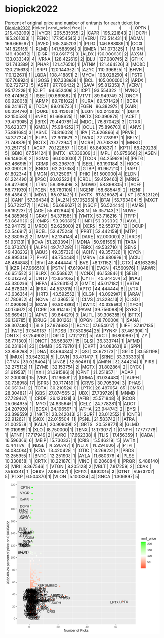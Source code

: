 # biopick2022
Percent of original price and number of entrants for each ticket for [Biopick2022](https://twitter.com/hashtag/Biopick2022)
|ticker | nrml_price| freq|
|:------|----------:|----:|
|OPTN   | 215.432099|    2|
|VYGR   | 205.535055|    2|
|CAPR   | 195.221843|    2|
|DCPH   | 185.261003|    1|
|FENC   | 177.954545|    2|
|VERU   | 173.514431|    1|
|ADMA   | 166.666667|    1|
|AVEO   | 165.245203|    1|
|PLRX   | 146.888889|    1|
|CCXI   | 141.829165|    1|
|RLMD   | 141.588986|    3|
|BMEA   | 141.073825|    1|
|MIRM   | 140.438872|    1|
|EIGR   | 139.691715|    3|
|ALDX   | 136.000000|    2|
|AXSM   | 133.033349|    4|
|VRNA   | 128.422619|    2|
|BLU    | 127.080745|    2|
|GTHX   | 121.743389|    2|
|PHAR   | 121.476510|    1|
|ATNM   | 121.464226|    3|
|MODD   | 120.215633|    1|
|SRPT   | 120.144362|    1|
|AZYO   | 110.396825|    1|
|BHVN   | 110.122631|    1|
|LQDA   | 108.418891|    2|
|MYOV   | 108.028260|    4|
|FSTX   | 107.768924|    8|
|GOSS   | 107.338638|    1|
|BCLI   | 105.000000|    2|
|ARDX   | 102.727273|    5|
|ASRT   |  97.706422|    2|
|SAVA   |  95.812353|    7|
|VERV   |  95.172229|    1|
|CLPT   |  94.652406|    3|
|ICPT   |  93.554322|    1|
|NVNO   |  93.474962|    1|
|ISEE   |  90.669862|    1|
|VTVT   |  89.949749|    3|
|ONCY   |  89.928058|    1|
|ARMP   |  89.781022|    1|
|KURA   |  89.571429|    1|
|BCRX   |  89.241877|    6|
|TCDA   |  89.016736|    1|
|FGEN   |  86.382979|    1|
|XAIR   |  86.334746|    8|
|QURE   |  83.413689|    1|
|LEGN   |  83.243935|    1|
|DBTX   |  82.150538|    1|
|SNPX   |  81.668625|    1|
|NKTX   |  80.390879|    1|
|ACET   |  79.473985|    2|
|IBRX   |  79.440789|    4|
|MDGL   |  76.870428|    3|
|CTXR   |  76.623377|    1|
|GMDA   |  75.984252|    7|
|OCUL   |  75.896700|    8|
|ANVS   |  75.881684|    3|
|ASND   |  74.816028|    1|
|IPA    |  74.626866|    4|
|PRVB   |  74.377224|    2|
|FUSN   |  72.901679|    2|
|DVAX   |  72.778962|    1|
|BFLY   |  71.748879|    1|
|BCTX   |  70.772947|    3|
|MCRB   |  70.708283|    1|
|MNKD   |  70.251716|    1|
|ACXP   |  70.122657|    1|
|CSII   |  68.849837|    1|
|KPTI   |  68.429238|    5|
|GBIO   |  67.514124|    1|
|IMTX   |  67.336309|    2|
|IMPL   |  66.975666|    2|
|AGEN   |  66.149068|    2|
|SGMO   |  66.000000|    7|
|TCON   |  64.259928|    6|
|PRTG   |  63.466915|    7|
|CRMD   |  63.296703|    1|
|SEEL   |  63.190184|    3|
|HOOK   |  63.090129|    2|
|BNGO   |  62.207358|    1|
|GTBP   |  61.967213|    1|
|RAPT   |  61.802344|    1|
|IMGN   |  61.725067|    1|
|PHIO   |  61.500000|    4|
|ELDN   |  61.224490|    3|
|IPSC   |  60.025221|    1|
|CRDL   |  59.459460|    2|
|MRNS   |  59.427609|    1|
|LTRN   |  59.398496|    3|
|MDWD   |  58.898305|    1|
|ACER   |  58.771930|    1|
|PGEN   |  58.760108|    1|
|NGENF  |  58.685446|    2|
|HZNP   |  58.435412|    1|
|MDVL   |  58.071429|    1|
|VKTX   |  57.826087|    4|
|IKT    |  57.823129|    2|
|CANF   |  57.364341|    2|
|ALZN   |  57.105263|    1|
|BTAI   |  56.763404|    5|
|MXCT   |  56.722277|    1|
|ACHL   |  56.686627|    2|
|NSCIF  |  56.524444|    1|
|AMRS   |  56.192237|    2|
|AGE    |  55.412844|    1|
|ASLN   |  55.357143|    2|
|NUWE   |  54.385965|    1|
|GRAY   |  54.371585|    1|
|YMTX   |  53.716216|    1|
|TFFP   |  53.664036|    2|
|CMPS   |  53.393665|    1|
|INFI   |  53.333333|    7|
|AVXL   |  52.941176|    2|
|MREO   |  52.625000|   21|
|XERS   |  52.559727|   12|
|OCUP   |  52.546917|    3|
|BCEL   |  52.475248|    1|
|PPBT   |  52.442159|    1|
|MTP    |  52.380952|    2|
|IMMP   |  52.134146|    4|
|DARE   |  52.000000|    2|
|ARDS   |  51.931331|    1|
|IOVA   |  51.283394|    1|
|MDNA   |  50.981595|   11|
|TARA   |  50.370370|    1|
|ALPN   |  49.747292|    1|
|FBRX   |  49.532710|    1|
|SENS   |  49.438202|    1|
|ABUS   |  49.357326|    8|
|ACHV   |  49.357326|    1|
|CYCN   |  48.895349|    7|
|PHAT   |  48.754448|    1|
|MRNA   |  48.680999|    1|
|ACIU   |  48.484848|    1|
|BIVI   |  48.444444|    1|
|BVS    |  48.171152|    1|
|LCTX   |  48.163265|    1|
|KZR    |  47.966510|    1|
|PSTV   |  47.619048|    1|
|EVGN   |  47.560976|    1|
|ARWR   |  46.651582|    3|
|BLRX   |  46.568627|    1|
|VCNX   |  46.153846|    1|
|SELB   |  46.012270|    2|
|CNTX   |  45.864662|    1|
|CYTH   |  45.844504|    2|
|INAB   |  45.330296|    1|
|HEPA   |  45.263158|    2|
|GMTX   |  45.017182|    1|
|VSTM   |  44.878049|    4|
|IFRX   |  44.537815|    1|
|APTO   |  44.444444|    8|
|LVTX   |  43.636364|    4|
|HRTX   |  43.592552|    1|
|CLGN   |  43.092907|    1|
|ARAV   |  41.780822|    4|
|NCNA   |  41.386555|    1|
|CLVS   |  41.328413|    2|
|CLSD   |  41.090909|    2|
|BCAB   |  40.804893|    1|
|SWTX   |  40.335592|    1|
|XFOR   |  40.174672|    3|
|TCRR   |  39.914163|    1|
|PAVM   |  39.756098|    9|
|SYBX   |  39.669421|    2|
|APVO   |  39.644219|    3|
|AUTL   |  39.306358|    9|
|BTTX   |  39.139785|    1|
|DRUG   |  38.801262|    1|
|OPGN   |  38.700000|    1|
|SANA   |  38.307493|    1|
|SLS    |  37.974683|    1|
|BCYC   |  37.654017|    1|
|LIFE   |  37.617135|    2|
|FATE   |  37.549137|    1|
|PDSB   |  37.530864|   25|
|PYNKF  |  37.461300|    1|
|ONTX   |  37.254902|    1|
|ORTX   |  37.121212|    5|
|ARCT   |  36.800867|    1|
|ZY     |  36.771300|    1|
|ONCT   |  36.563877|   15|
|GLSI   |  36.333744|    1|
|AFMD   |  36.231884|   23|
|CMMB   |  35.797101|    1|
|CKPT   |  34.083601|    9|
|SPPI   |  33.858268|    2|
|DNA    |  33.694344|    2|
|QSI    |  33.672173|    1|
|GRTX   |  33.551198|    1|
|IMUX   |  33.542320|    5|
|LGVN   |  33.471417|    1|
|SRNE   |  33.333333|    1|
|CTMX   |  33.025404|    1|
|JNCE   |  32.694611|    1|
|AMRN   |  32.344214|    1|
|PIRS   |  32.275132|   11|
|ZYME   |  32.153754|    2|
|MGTX   |  31.802864|    2|
|CYCC   |  31.619537|   11|
|XXII   |  31.391586|    3|
|OPNT   |  31.251857|    1|
|ADAP   |  31.200000|   15|
|VBIV   |  31.196581|    2|
|DRMA   |  31.034483|    1|
|AUPH   |  30.738958|   17|
|SPRB   |  30.717489|    1|
|CRVS   |  30.705394|    3|
|PHAS   |  30.651341|    2|
|TGTX   |  30.210526|    9|
|LPTX   |  28.487654|   65|
|CMRX   |  28.304821|    4|
|GBS    |  27.874565|    2|
|UBX    |  27.739726|    1|
|MNMD   |  27.729467|    1|
|CRDF   |  26.123128|    3|
|AFIB   |  25.571848|    3|
|RCOR   |  25.064935|    1|
|MYO    |  24.835646|    1|
|CELZ   |  24.778281|    1|
|ADCT   |  24.207920|    1|
|BDSX   |  24.196597|    1|
|ATHA   |  23.944743|    2|
|BYSI   |  23.399559|    2|
|NKTR   |  23.242043|    3|
|SURF   |  23.012552|    1|
|CNTB   |  22.912621|    1|
|SIOX   |  22.015504|   11|
|PSNL   |  21.583742|    1|
|ATRA   |  21.002538|    1|
|KALA   |  20.909091|    2|
|GRTS   |  20.528771|    8|
|GLMD   |  19.010989|    1|
|XLO    |  18.750000|    1|
|TENX   |  18.173077|    1|
|ONPH   |  17.777778|    1|
|ATNF   |  17.717949|    2|
|AVRO   |  17.662338|    1|
|TLIS   |  17.456359|    1|
|CABA   |  16.596306|    6|
|MEIP   |  15.730337|    1|
|CRIS   |  15.546219|   15|
|AVTX   |  15.441176|    1|
|NBSE   |  14.590747|    1|
|NLTX   |  14.294606|    3|
|PTPI   |  14.084084|    1|
|KZIA   |  13.420428|    1|
|OTIC   |  13.269231|    2|
|PRDS   |  13.255955|    1|
|BNTC   |  12.251908|    1|
|AYLA   |  11.680376|    4|
|PLSE   |  10.330858|    1|
|CRTX   |  10.221870|    1|
|VINC   |  10.206084|    1|
|PRQR   |   9.488140|    3|
|VIRI   |   8.367546|    1|
|VTGN   |   8.205128|    2|
|VBLT   |   7.817259|    2|
|CDAK   |   7.558348|    1|
|OBSV   |   7.085427|    1|
|CFRX   |   6.692015|    2|
|QTNT   |   6.563707|    5|
|PLXP   |   6.504370|    1|
|VLON   |   5.100334|    4|
|GNCA   |   1.306897|    5|
![retvspicks](biopicks.png?raw=true)
